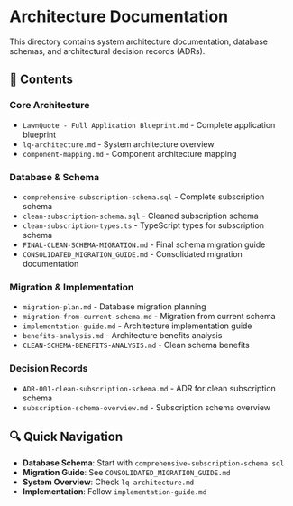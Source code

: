# Architecture Documentation

This directory contains system architecture documentation, database schemas, and architectural decision records (ADRs).

## 📁 Contents

### Core Architecture
- `LawnQuote - Full Application Blueprint.md` - Complete application blueprint
- `lq-architecture.md` - System architecture overview
- `component-mapping.md` - Component architecture mapping

### Database & Schema
- `comprehensive-subscription-schema.sql` - Complete subscription schema
- `clean-subscription-schema.sql` - Cleaned subscription schema
- `clean-subscription-types.ts` - TypeScript types for subscription schema
- `FINAL-CLEAN-SCHEMA-MIGRATION.md` - Final schema migration guide
- `CONSOLIDATED_MIGRATION_GUIDE.md` - Consolidated migration documentation

### Migration & Implementation
- `migration-plan.md` - Database migration planning
- `migration-from-current-schema.md` - Migration from current schema
- `implementation-guide.md` - Architecture implementation guide
- `benefits-analysis.md` - Architecture benefits analysis
- `CLEAN-SCHEMA-BENEFITS-ANALYSIS.md` - Clean schema benefits

### Decision Records
- `ADR-001-clean-subscription-schema.md` - ADR for clean subscription schema
- `subscription-schema-overview.md` - Subscription schema overview

## 🔍 Quick Navigation

- **Database Schema**: Start with `comprehensive-subscription-schema.sql`
- **Migration Guide**: See `CONSOLIDATED_MIGRATION_GUIDE.md`
- **System Overview**: Check `lq-architecture.md`
- **Implementation**: Follow `implementation-guide.md`
